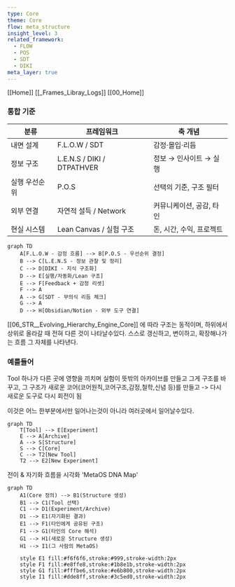 ```yaml
---
type: Core
theme: Core
flow: meta_structure
insight_level: 3
related_framework:
  - FLOW
  - POS
  - SDT
  - DIKI
meta_layer: true
---
```



[[Home]]
[[_Frames_Libray_Logs]]
[[00_Home]]

### 통합 기준

| 분류      | 프레임워크                      | 축 개념            |
| ------- | -------------------------- | --------------- |
| 내면 설계   | F.L.O.W / SDT              | 감정·몰입·리듬        |
| 정보 구조   | L.E.N.S / DIKI / DTPATHVER | 정보 → 인사이트 → 실행  |
| 실행 우선순위 | P.O.S                      | 선택의 기준, 구조 필터   |
| 외부 연결   | 자연적 설득 / Network           | 커뮤니케이션, 공감, 타인  |
| 현실 시스템  | Lean Canvas / 실험 구조        | 돈, 시간, 수익, 프로젝트 |

```mermaid
graph TD
    A[F.L.O.W - 감정 흐름] --> B[P.O.S - 우선순위 결정]
    B --> C[L.E.N.S - 정보 관찰 및 정리]
    C --> D[DIKI - 지식 구조화]
    D --> E[실행/자동화/Lean 구조]
    E --> F[Feedback + 감정 리셋]
    F --> A
    A --> G[SDT - 무의식 리듬 체크]
    G --> A
    D --> H[Obsidian/Notion - 외부 도구 연결]
```

[[06_STR__Evolving_Hierarchy_Engine_Core]] 에 따라
구조는 동적이며, 하위에서 상위로 올라갈 때 전혀 다른 것이 나타날수있다.
스스로 갱신하고, 변이하고, 확장해나가는 흐름 그 자체를 나타낸다.

### 예를들어 
Tool 하나가 다른 곳에 영향을 끼치며 실험이 뜻밖의 아카이브를 만들고 그게 구조를 바꾸고, 그 구조가 새로운 코어(코어원칙,코어구조,감정,철학,신념 등)를 만들고 -> 다시 새로운 도구로 다시 회전이 됨

이것은 어느 한부분에서만 일어나는것이 아니라 여러곳에서 일어날수있다.


```mermaid
graph TD
    T[Tool] --> E[Experiment]
    E --> A[Archive]
    A --> S[Structure]
    S --> C[Core]
    C --> T2[New Tool]
    T2 --> E2[New Experiment]

```

전이 & 자기화 흐름을 시각화 'MetaOS DNA Map'
```mermaid
graph TD
    A1(Core 정의) --> B1(Structure 생성)
    B1 --> C1(Tool 선택)
    C1 --> D1(Experiment/Archive)
    D1 --> E1(자기화된 결과)
    E1 --> F1(타인에게 공유된 구조)
    F1 --> G1(타인의 Core 해석)
    G1 --> H1(새로운 Structure 생성)
    H1 --> I1(그 사람의 MetaOS)

    style E1 fill:#f6f6f6,stroke:#999,stroke-width:2px
    style F1 fill:#e8ffe8,stroke:#1b8e1b,stroke-width:2px
    style G1 fill:#fffbe6,stroke:#e6b800,stroke-width:2px
    style I1 fill:#dde8ff,stroke:#3c5ed0,stroke-width:2px

```
